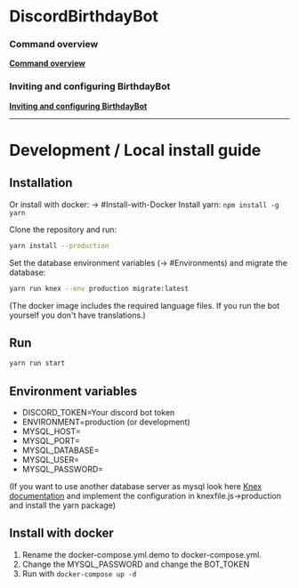 # DiscordBirthdayBot

### Command overview
[**Command overview**](https://github.com/AdriDevelopsThings/DiscordBirthdayBot-rewrite/wiki/Command-overview)
### Inviting and configuring BirthdayBot
[**Inviting and configuring BirthdayBot**](https://github.com/AdriDevelopsThings/DiscordBirthdayBot-rewrite/wiki/Inviting-and-configuring-BirthdayBot)


---

# Development / Local install guide
## Installation
Or install with docker: -> #Install-with-Docker
Install yarn: ``npm install -g yarn``

Clone the repository and run:
```sh
yarn install --production
```

Set the database environment variables (-> #Environments) and migrate the database:
```sh
yarn run knex --env production migrate:latest
```

(The docker image includes the required language files. If you run the bot yourself you don't have translations.)

## Run

```sh
yarn run start
```

## Environment variables

* DISCORD_TOKEN=Your discord bot token
* ENVIRONMENT=production (or development)
* MYSQL_HOST=
* MYSQL_PORT=
* MYSQL_DATABASE=
* MYSQL_USER=
* MYSQL_PASSWORD=

(If you want to use another database server as mysql look here [Knex documentation](https://knexjs.org/#Installation-client) and implement the configuration in knexfile.js->production and install the yarn package)

## Install with docker

1. Rename the docker-compose.yml.demo to docker-compose.yml.
2. Change the MYSQL_PASSWORD and change the BOT_TOKEN
3. Run with ``docker-compose up -d``
